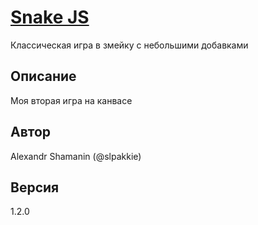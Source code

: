 # [Snake JS](https://slpakkie.github.io/snake-js/snake-js.html)

Классическая игра в змейку с небольшими добавками

## Описание

Моя вторая игра на канвасе

## Автор

Alexandr Shamanin (@slpakkie)

## Версия

1.2.0
